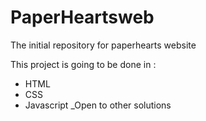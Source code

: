 # PaperHeartsweb
The initial repository for paperhearts website

This project is going to be done in :
 - HTML
 - CSS
 - Javascript
 _Open to other solutions
